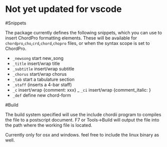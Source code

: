 # Not yet updated for vscode

#Snippets

The package currently defines the following snippets, which you can use to insert ChordPro formatting elements.
These will be available for `chordpro`,`cho`,`crd`,`chord`,`chopro` files, or when the syntax scope is set to ChordPro.

- `_newsong` start new_song
- `_title` insert/wrap title
- `_subtitle` insert/wrap subtitle
- `_chorus` start/wrap chorus
- `_tab` start a tabulature section
- `_staff` (inserts a 4-bar staff)
- `_c` insert/wrap {comment: xxx}
_ `_ci` insert/wrap {comment_italic: }
- `_def` define new chord-form

#Build

The build system specified will use the include chordii program to compiles the file to a postscript document.
F7 or Tools->Build will output the file into the path where the working file is located.

Currently only for osx and windows. feel free to include the linux binary as well.
